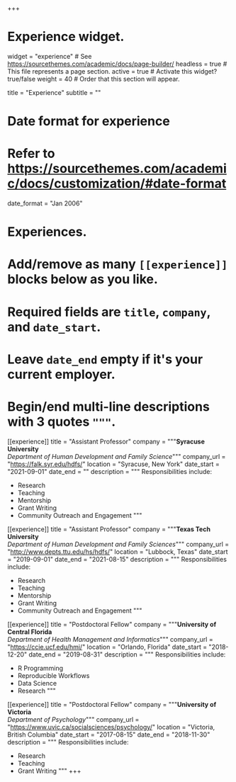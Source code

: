 +++
# Experience widget.
widget = "experience"  # See https://sourcethemes.com/academic/docs/page-builder/
headless = true  # This file represents a page section.
active = true  # Activate this widget? true/false
weight = 40  # Order that this section will appear.

title = "Experience"
subtitle = ""

# Date format for experience
#   Refer to https://sourcethemes.com/academic/docs/customization/#date-format
date_format = "Jan 2006"

# Experiences.
#   Add/remove as many `[[experience]]` blocks below as you like.
#   Required fields are `title`, `company`, and `date_start`.
#   Leave `date_end` empty if it's your current employer.
#   Begin/end multi-line descriptions with 3 quotes `"""`.

[[experience]]
  title = "Assistant Professor"
  company = """**Syracuse University**  
  *Department of Human Development and Family Science*"""
  company_url = "https://falk.syr.edu/hdfs/"
  location = "Syracuse, New York"
  date_start = "2021-09-01"
  date_end = ""
  description = """
  Responsibilities include:
  
  * Research
  * Teaching
  * Mentorship
  * Grant Writing 
  * Community Outreach and Engagement
  """

[[experience]]
  title = "Assistant Professor"
  company = """**Texas Tech University**  
  *Department of Human Development and Family Sciences*"""
  company_url = "http://www.depts.ttu.edu/hs/hdfs/"
  location = "Lubbock, Texas"
  date_start = "2019-09-01"
  date_end = "2021-08-15"
  description = """
  Responsibilities include:
  
  * Research
  * Teaching
  * Mentorship
  * Grant Writing 
  * Community Outreach and Engagement
  """

[[experience]]
  title = "Postdoctoral Fellow"
  company = """**University of Central Florida**  
  *Department of Health Management and Informatics*"""
  company_url = "https://ccie.ucf.edu/hmi/"
  location = "Orlando, Florida"
  date_start = "2018-12-20"
  date_end = "2019-08-31"
  description = """
  Responsibilities include:
  
  * R Programming
  * Reproducible Workflows
  * Data Science
  * Research
  """

[[experience]]
  title = "Postdoctoral Fellow"
  company = """**University of Victoria**  
  *Department of Psychology*"""
  company_url = "https://www.uvic.ca/socialsciences/psychology/"
  location = "Victoria, British Columbia"
  date_start = "2017-08-15"
  date_end = "2018-11-30"
  description = """
  Responsibilities include:
  
  * Research
  * Teaching
  * Grant Writing
  """
+++
